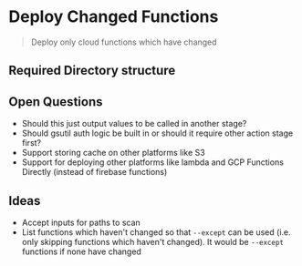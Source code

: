 # Deploy Changed Functions

> Deploy only cloud functions which have changed

## Required Directory structure


## Open Questions
- Should this just output values to be called in another stage?
- Should gsutil auth logic be built in or should it require other action stage first?
- Support storing cache on other platforms like S3
- Support for deploying other platforms like lambda and GCP Functions Directly (instead of firebase functions)

## Ideas
- Accept inputs for paths to scan
- List functions which haven't changed so that `--except` can be used (i.e. only skipping functions which haven't changed). It would be `--except` functions if none have changed